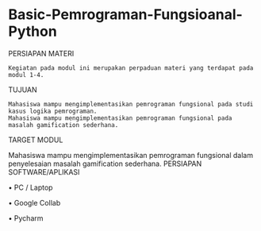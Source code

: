 # Basic-Pemrograman-Fungsioanal-Python

PERSIAPAN MATERI

    Kegiatan pada modul ini merupakan perpaduan materi yang terdapat pada modul 1-4.

TUJUAN

    Mahasiswa mampu mengimplementasikan pemrograman fungsional pada studi kasus logika pemrograman.
    Mahasiswa mampu mengimplementasikan pemrograman fungsional pada masalah gamification sederhana.

TARGET MODUL

Mahasiswa mampu mengimplementasikan pemrograman fungsional dalam penyelesaian masalah gamification sederhana.
PERSIAPAN SOFTWARE/APLIKASI

• PC / Laptop

• Google Collab

• Pycharm
